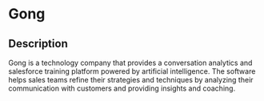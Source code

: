 # Gong

## Description
Gong is a technology company that provides a conversation analytics and salesforce training platform powered by artificial intelligence. The software helps sales teams refine their strategies and techniques by analyzing their communication with customers and providing insights and coaching.

